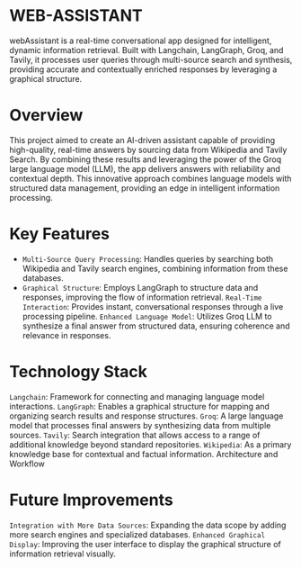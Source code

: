 # WEB-ASSISTANT
webAssistant is a real-time conversational app designed for intelligent, dynamic information retrieval. Built with Langchain, LangGraph, Groq, and Tavily, it processes user queries through multi-source search and synthesis, providing accurate and contextually enriched responses by leveraging a graphical structure.
# Overview
This project aimed to create an AI-driven assistant capable of providing high-quality, real-time answers by sourcing data from  Wikipedia and Tavily Search. By combining these results and leveraging the power of the Groq large language model (LLM), the app delivers answers with reliability and contextual depth. This innovative approach combines language models with structured data management, providing an edge in intelligent information processing.
# Key Features
- `Multi-Source Query Processing`: Handles queries by searching both Wikipedia and Tavily search engines, combining information from these databases.
- `Graphical Structure`: Employs LangGraph to structure data and responses, improving the flow of information retrieval.
`Real-Time Interaction`: Provides instant, conversational responses through a live processing pipeline.
`Enhanced Language Model`: Utilizes Groq LLM to synthesize a final answer from structured data, ensuring coherence and relevance in responses.
# Technology Stack
`Langchain`: Framework for connecting and managing language model interactions.
`LangGraph`: Enables a graphical structure for mapping and organizing search results and response structures.
`Groq`: A large language model that processes final answers by synthesizing data from multiple sources.
`Tavily`: Search integration that allows access to a range of additional knowledge beyond standard repositories.
`Wikipedia`: As a primary knowledge base for contextual and factual information.
Architecture and Workflow

# Future Improvements
`Integration with More Data Sources`: Expanding the data scope by adding more search engines and specialized databases.
`Enhanced Graphical Display`: Improving the user interface to display the graphical structure of information retrieval visually.
